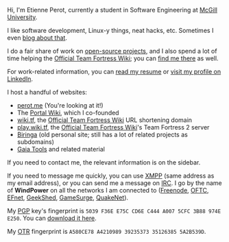 Hi, I'm Etienne Perot, currently a student in Software Engineering at [McGill University].

I like software development, Linux-y things, neat hacks, etc. Sometimes I even [blog about that][perot.me].

I do a fair share of work on [open-source projects][EtiennePerot on GitHub], and I also spend a lot of time helping the [Official Team Fortress Wiki]; you can [find me there][WindPower on Team Fortress Wiki] as well.

For work-related information, you can [read my resume][Etienne Perot CV] or [visit my profile on LinkedIn][Etienne Perot on LinkedIn].

I host a handful of websites:

* [perot.me] (You're looking at it!)
* The [Portal Wiki], which I co-founded
* [wiki.tf], the [Official Team Fortress Wiki] URL shortening domain
* [play.wiki.tf], the [Official Team Fortress Wiki]'s Team Fortress 2 server
* [Biringa] (old personal site; still has a lot of related projects as subdomains)
* [Gaia Tools] and related material

If you need to contact me, the relevant information is on the sidebar.

If you need to message me quickly, you can use [XMPP][Extensible Messaging and Presence Protocol] (same address as my email address), or you can send me a message on [IRC][Internet Relay Chat]. I go by the name of **WindPower** on all the networks I am connected to ([Freenode], [OFTC][Open and Free Technology Community], [EFnet], [GeekShed], [GameSurge], [QuakeNet]).

My [PGP][Pretty Good Privacy] key's fingerprint is `5039 F36E E75C CD6E C444 A007 5CFC 3B88 974E E250`. You can [download it here][Etienne Perot PGP key].

My [OTR][Off-the-Record Messaging] fingerprint is `A580CE78 A4210989 39235373 35126385 5A2B539D`.

[McGill University]: https://www.mcgill.ca/
[Etienne Perot CV]: https://perot.me/cv
[Etienne Perot on LinkedIn]: https://www.linkedin.com/in/etienneperot
[EtiennePerot on GitHub]: https://github.com/EtiennePerot
[Official Team Fortress Wiki]: http://wiki.teamfortress.com/wiki/Main_Page
[WindPower on Team Fortress Wiki]: http://wiki.teamfortress.com/wiki/User:WindPower
[perot.me]: https://perot.me/
[Portal Wiki]: http://theportalwiki.com/
[wiki.tf]: http://wiki.tf/
[play.wiki.tf]: steam://connect/play.wiki.tf
[Biringa]: http://biringa.com/
[Gaia Tools]: http://gaiatools.com/
[Extensible Messaging and Presence Protocol]: https://en.wikipedia.org/wiki/XMPP
[Internet Relay Chat]:https://en.wikipedia.org/wiki/Internet_Relay_Chat
[Freenode]: https://freenode.net/
[Open and Free Technology Community]: http://www.oftc.net/oftc/
[EFnet]: http://www.efnet.org/
[GeekShed]: https://www.geekshed.net/
[GameSurge]: https://gamesurge.net/
[QuakeNet]: http://www.quakenet.org/
[Pretty Good Privacy]: https://en.wikipedia.org/wiki/Pretty_Good_Privacy
[Etienne Perot PGP key]: https://perot.me/pgp.asc
[Off-the-Record Messaging]: https://en.wikipedia.org/wiki/Off-the-Record_Messaging